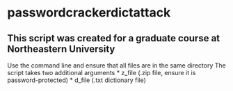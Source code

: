 # passwordcrackerdictattack
## This script was created for a graduate course at Northeastern University
  Use the command line and ensure that all files are in the same directory
  The script takes two additional arguments
    *  z_file (.zip file, ensure it is password-protected)
    *  d_file (.txt dictionary file)
  
